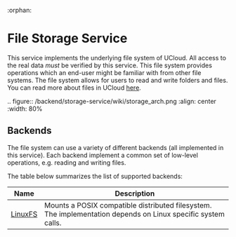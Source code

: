 :orphan:

# File Storage Service

This service implements the underlying file system of UCloud. All access to
the real data _must_ be verified by this service.  This file system provides 
operations which an end-user might be familiar with from other file systems.
The file system allows for users to read and write folders and files. You
can read more about files in UCloud [here](backend/storage-service/wiki/files.html).

.. figure:: /backend/storage-service/wiki/storage_arch.png
   :align: center
   :width: 80%

## Backends

The file system can use a variety of different backends (all implemented in
this service). Each backend implement a common set of low-level operations,
e.g. reading and writing files.

The table below summarizes the list of supported backends:

| **Name**                  | **Description**                                                                                                  |
|---------------------------|--------------------------------------------------------------------------------------------------------------|
| [LinuxFS](backend/storage-service/wiki/linuxfs/README.html) | Mounts a POSIX compatible distributed filesystem. The implementation depends on Linux specific system calls. |

